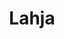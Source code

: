 ---
layout: project
weight: 1
title:  "Lahja"
lang: fi
status: "Tulossa 2018"
categories: movies
category: Lyhyt dokumenttielokuva
runtime: "21 min"

liftup: true
liftup_image:
  src: projects/lahja/lahja_1_jaana.jpg
  alt: "Dokumentin päähenkilö tyttärensä haudalla."

description: "Lahja on tarina äidin ja tyttären erityislaatuisesta suhteesta ja rakkaudesta. Lyhyt dokumenttielokuva keskittyy liikenneonnettomuudessa 16-vuotiaan tyttärensä menettäneen Jaanan suruun ja käsittelee tapahtumia ennen ja jälkeen kuoleman, jonka tytär itse ennusti jo vuosia etukäteen."
tagline: '"Älä itke kuolleita, itke niitä jotka jäävät tänne."'

crew:
  script_director: "Anniina Kauttonen & Otto Heikola"
  producer: "Valtteri Munkki"
  sound: "Mikko Heino"

gallery: "lahja-gallery"
---